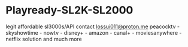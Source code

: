 # Playready-SL2K-SL2000
legit affordable sl3000s/API contact lossui011@proton.me peacocktv - skyshowtime - nowtv - disney+ - amazon - canal+ - moviesanywhere - netflix solution and much more
